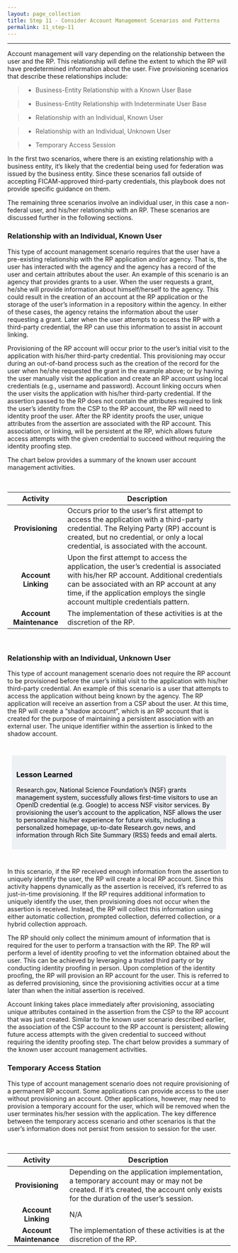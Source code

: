 ```yaml
---
layout: page_collection
title: Step 11 - Consider Account Management Scenarios and Patterns 
permalink: 11_step-11
---
```

<script>
$(function() {
  $( "#accordion" ).accordion({
    heightStyle: "content",
    collapsible: "true",
    active: "false"
  });
});
</script>

<script src="https://use.fontawesome.com/e20c671b68.js"></script>
---------------------------------------------------------

Account management will vary depending on the relationship between the user and the RP. This relationship will define the extent to which the RP will have predetermined information about the user. Five provisioning scenarios that describe these relationships include: 

> * Business-Entity Relationship with a Known User Base

> * Business-Entity Relationship with Indeterminate User Base 

> * Relationship with an Individual, Known User

> * Relationship with an Individual, Unknown User

> * Temporary Access Session

In the first two scenarios, where there is an existing relationship with a business entity, it’s likely that the credential being used for federation was issued by the business entity. Since these scenarios fall outside of accepting FICAM-approved third-party credentials, this playbook does not provide specific guidance on them.

The remaining three scenarios involve an individual user, in this case a non-federal user, and his/her relationship with an RP. These scenarios are discussed further in the following sections.

<div id="accordion" markdown="1">

### Relationship with an Individual, Known User
<div markdown="1">

This type of account management scenario requires that the user have a pre-existing relationship with the RP application and/or agency. That is, the user has interacted with the agency and the agency has a record of the user and certain attributes about the user. An example of this scenario is an agency that provides grants to a user. When the user requests a grant, he/she will provide information about himself/herself to the agency. This could result in the creation of an account at the RP application or the storage of the user’s information in a repository within the agency. In either of these cases, the agency retains the information about the user requesting a grant. Later when the user attempts to access the RP with a third-party credential, the RP can use this information to assist in account linking.

Provisioning of the RP account will occur prior to the user’s initial visit to the application with his/her third-party credential. This provisioning may occur during an out-of-band process such as the creation of the record for the user when he/she requested the grant in the example above; or by having the user manually visit the application and create an RP account using local credentials (e.g., username and password). Account linking occurs when the user visits the application with his/her third-party credential. If the assertion passed to the RP does not contain the attributes required to link the user’s identity from the CSP to the RP account, the RP will need to identity proof the user. After the RP identity proofs the user, unique attributes from the assertion are associated with the RP account. This association, or linking, will be persistent at the RP, which allows future access attempts with the given credential to succeed without requiring the identity proofing step.

The chart below provides a summary of the known user account management activities.

<br>

| <center> Activity </center> | <center> Description </center> |
|:---------------------------:|--------------------------------|
| **Provisioning** | Occurs prior to the user’s first attempt to access the application with a third-party credential. The Relying Party (RP) account is created, but no credential, or only a local credential, is associated with the account. |
| **Account Linking** | Upon the first attempt to access the application, the user’s credential is associated with his/her RP account. Additional credentials can be associated with an RP account at any time, if the application employs the single account multiple credentials pattern. |
| **Account Maintenance** | The implementation of these activities is at the discretion of the RP. |

<br>

</div>

### Relationship with an Individual, Unknown User
<div markdown="1">

This type of account management scenario does not require the RP account to be provisioned before the user’s initial visit to the application with his/her third-party credential. An example of this scenario is a user that attempts to access the application without being known by the agency. The RP application will receive an assertion from a CSP about the user. At this time, the RP will create a “shadow account”, which is an RP account that is created for the purpose of maintaining a persistent association with an external user. The unique identifier within the assertion is linked to the shadow account.

<br>

<div style="background-color: #edf1f3;color: black;margin: 10px;padding: 10px">

<h3><span>Lesson Learned</span></h3>
<p><span>Research.gov, National Science Foundation’s (NSF) grants management system, successfully allows first-time visitors to use an OpenID credential (e.g. Google) to access NSF visitor services. By provisioning the user’s account to the application, NSF allows the user to personalize his/her experience for future visits, including a personalized homepage, up-to-date Research.gov news, and information through Rich Site Summary (RSS) feeds and email alerts.</span></p>

</div>

<br>

In this scenario, if the RP received enough information from the assertion to uniquely identify the user, the RP will create a local RP account. Since this activity happens dynamically as the assertion is received, it’s referred to as just-in-time provisioning. If the RP requires additional information to uniquely identify the user, then provisioning does not occur when the assertion is received. Instead, the RP will collect this information using either automatic collection, prompted collection, deferred collection, or a hybrid collection approach. 

The RP should only collect the minimum amount of information that is required for the user to perform a transaction with the RP. The RP will perform a level of identity proofing to vet the information obtained about the user. This can be achieved by leveraging a trusted third party or by conducting identity proofing in person. Upon completion of the identity proofing, the RP will provision an RP account for the user. This is referred to as deferred provisioning, since the provisioning activities occur at a time later than when the initial assertion is received.

Account linking takes place immediately after provisioning, associating unique attributes contained in the assertion from the CSP to the RP account that was just created. Similar to the known user scenario described earlier, the association of the CSP account to the RP account is persistent; allowing future access attempts with the given credential to succeed without requiring the identity proofing step. The chart below provides a summary of the known user account management activities.

</div>

### Temporary Access Station 
<div markdown="1">

This type of account management scenario does not require provisioning of a permanent RP account. Some applications can provide access to the user without provisioning an account. Other applications, however, may need to provision a temporary account for the user, which will be removed when the user terminates his/her session with the application. The key difference between the temporary access scenario and other scenarios is that the user’s information does not persist from session to session for the user.

<br>

| <center> Activity </center> | <center> Description </center> |
|:---------------------------:|--------------------------------|
| **Provisioning** | Depending on the application implementation, a temporary account may or may not be created. If it’s created, the account only exists for the duration of the user’s session. |
| **Account Linking** | N/A |
| **Account Maintenance** | The implementation of these activities is at the discretion of the RP. |

<br>

</div>
</div>
















